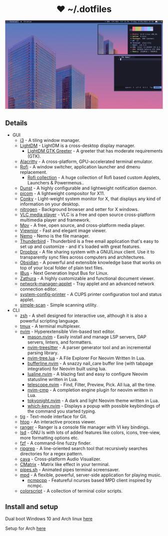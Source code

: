 <h1 align="center"> ❤ ~/.dotfiles</h1>

![Screenshot](./screenshots/i3wm.png)

## Details

- GUI
  - [i3](https://github.com/i3/i3) - A tiling window manager.
  - [LightDM](https://github.com/canonical/lightdm) - LightDM is a cross-desktop display manager.
    - [LightDM GTK Greeter](https://github.com/Xubuntu/lightdm-gtk-greeter) - A greeter that has moderate requirements (GTK).
  - [Alacritty](https://github.com/alacritty/alacritty) - A cross-platform, GPU-accelerated terminal emulator.
  - [Rofi](https://github.com/davatorium/rofi) - A window switcher, application launcher and dmenu replacement.
    - [Rofi collection](https://github.com/adi1090x/rofi) - A huge collection of Rofi based custom Applets, Launchers & Powermenus..
  - [Dunst](https://github.com/dunst-project/dunst) - A highly configurable and lightweight notification daemon.
  - [picom](https://github.com/yshui/picom) - A lightweight compositor for X11.
  - [Conky](https://github.com/brndnmtthws/conky) - Light-weight system monitor for X, that displays any kind of information on your desktop.
  - [nitrogen](https://github.com/l3ib/nitrogen) - Background browser and setter for X windows.
  - [VLC media player](https://www.videolan.org/vlc/) - VLC is a free and open source cross-platform multimedia player and framework.
  - [Mpv](https://mpv.io/) - A free, open source, and cross-platform media player.
  - [Viewnior](https://siyanpanayotov.com/project/viewnior) - Fast and elegant image viewer.
  - [Nemo](https://github.com/linuxmint/nemo) - Nemo is the file manager.
  - [Thunderbird](https://www.thunderbird.net/) - Thunderbird is a free email application that's easy to set up and customize - and it's loaded with great features.
  - [Dropbox](https://www.dropbox.com) - A file sharing system with a GNU/Linux client. Use it to transparently sync files across computers and architectures.
  - [Obsidian](https://obsidian.md/) - A powerful and extensible knowledge base that works on top of your local folder of plain text files.
  - [IBus](https://github.com/ibus/ibus/wiki) - Next Generation Input Bus for Linux.
  - [Zathura](https://pwmt.org/projects/zathura/) - A highly customizable and functional document viewer.
  - [network-manager-applet](https://gitlab.gnome.org/GNOME/network-manager-applet) - Tray applet and an advanced network connection editor.
  - [system-config-printer](https://github.com/OpenPrinting/system-config-printer) - A CUPS printer configuration tool and status applet.
  - [simple-scan](https://gitlab.gnome.org/GNOME/simple-scan) - Simple scanning utility.
- CLI
  - [zsh](https://github.com/zsh-users/zsh) - A shell designed for interactive use, although it is also a powerful scripting language.
  - [tmux](https://github.com/tmux/tmux) - A terminal multiplexer.
  - [nvim](https://github.com/neovim/neovim) - Hyperextensible Vim-based text editor.
    - [mason.nvim](https://github.com/williamboman/mason.nvim) - Easily install and manage LSP servers, DAP servers, linters, and formatters.
    - [nvim-treesitter](https://github.com/nvim-treesitter/nvim-treesitter) - A parser generator tool and an incremental parsing library.
    - [nvim-tree.lua](https://github.com/nvim-tree/nvim-tree.lua) - A File Explorer For Neovim Written In Lua.
    - [bufferline.nvim](https://github.com/nvim-tree/nvim-tree.lua) - A snazzy nail_care buffer line (with tabpage integration) for Neovim built using lua.
    - [lualine.nvim](https://github.com/nvim-lualine/lualine.nvim) - A blazing fast and easy to configure Neovim statusline written in Lua.
    - [telescope.nvim](https://github.com/nvim-telescope/telescope.nvim) - Find, Filter, Preview, Pick. All lua, all the time.
    - [nvim-cmp](https://github.com/hrsh7th/nvim-cmp) - A completion engine plugin for neovim written in Lua.
    - [tokyonight.nvim](https://github.com/folke/tokyonight.nvim) - A dark and light Neovim theme written in Lua.
    - [which-key.nvim](https://github.com/folke/which-key.nvim) - Displays a popup with possible keybindings of the command you started typing.
  - [tig](https://github.com/jonas/tig) - Text-mode interface for Git.
  - [htop](https://github.com/htop-dev/htop) - An interactive process viewer.
  - [ranger](https://github.com/ranger/ranger) - Ranger is a console file manager with VI key bindings.
  - [lsd](https://github.com/Peltoche/lsd) - GNU ls with lots of added features like colors, icons, tree-view, more formatting options etc.
  - [fzf](https://github.com/junegunn/fzf) - A command-line fuzzy finder.
  - [ripgrep](https://github.com/BurntSushi/ripgrep) - A line-oriented search tool that recursively searches directories for a regex pattern.
  - [cava](https://github.com/karlstav/cava) - Cross-platform Audio Visualizer.
  - [CMatrix](https://github.com/abishekvashok/cmatrix) - Matrix like effect in your terminal.
  - [pipes.sh](https://github.com/pipeseroni/pipes.sh) - Animated pipes terminal screensaver.
  - [mpd](https://github.com/MusicPlayerDaemon/MPD) - A flexible, powerful, server-side application for playing music.
    - [ncmpcpp](https://github.com/ncmpcpp/ncmpcpp) - Featureful ncurses based MPD client inspired by ncmpc.
  - [colorscript](https://gitlab.com/dwt1/shell-color-scripts) - A collection of terminal color scripts.

## Install and setup

Dual boot Windows 10 and Arch linux [here](./docs/DUAL.md)

Setup for Arch [here](./docs/SETUP.md)
